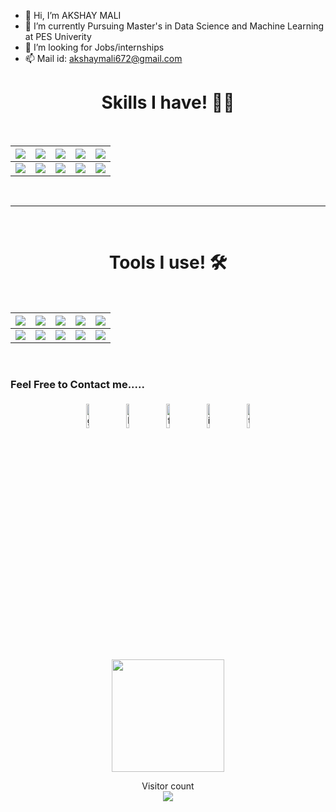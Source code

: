 - 👋 Hi, I’m AKSHAY MALI
- 🌱 I’m currently Pursuing Master's in Data Science and Machine Learning at PES Univerity
- 👯 I’m looking for Jobs/internships
- 📫 Mail id: akshaymali672@gmail.com

 <!--- <p align="center">
	<code><img width="15%" src="https://www.vectorlogo.zone/logos/jupyter/jupyter-ar21.svg"></code>
	<code><img width="15%" src="https://www.vectorlogo.zone/logos/python/python-ar21.svg"></code>
	<code><img width="15%" src="https://www.vectorlogo.zone/logos/mysql/mysql-ar21.svg"></code>
  	<br />
	<code><img width="15%" src="https://www.vectorlogo.zone/logos/mongodb/mongodb-ar21.svg"></code>
	<code><img width="15%" src="https://www.vectorlogo.zone/logos/javascript/javascript-ar21.svg"></code>
	<code><img width="15%" src="https://www.vectorlogo.zone/logos/amazon_aws/amazon_aws-ar21.svg"></code>
</p>--->

<h1 align="center">Skills I have! 🤸‍♂</h1>
<Br>
  
|![](https://img.shields.io/badge/Machine%20Learning-brightgreen?style=for-the-badge)|![](https://img.shields.io/badge/ML-Supervized%20Learning-brightgreen?style=for-the-badge)|![](https://img.shields.io/badge/ML-Unsupervized%20Learning-brightgreen?style=for-the-badge)|![](https://img.shields.io/badge/Web%20Scraping-red?style=for-the-badge)|![](https://img.shields.io/badge/Dashboards-red?style=for-the-badge)|
|---|---|---|---|---|
|![](https://img.shields.io/badge/Data%20Science-blue?style=for-the-badge)|![](https://img.shields.io/badge/DS-Data%20Cleaning-blue?style=for-the-badge)|![](https://img.shields.io/badge/DS-Data%20Analysis-blue?style=for-the-badge)|![](https://img.shields.io/badge/DS-Data%20Visualization-blue?style=for-the-badge)|![](https://img.shields.io/badge/And%20More!-yellow?style=for-the-badge)|
  
  
<Br>
<hr>
<Br>
<h1 align="center">Tools I use! 🛠️</h1>
<Br>
 
|![](https://img.shields.io/badge/Python-FFD43B?style=for-the-badge&logo=python&logoColor=darkgreen)|![](https://img.shields.io/badge/TensorFlow-FF6F00?style=for-the-badge&logo=TensorFlow&logoColor=white)|![](https://img.shields.io/badge/scikit_learn-F7931E?style=for-the-badge&logo=scikit-learn&logoColor=white)|![](https://img.shields.io/badge/Keras-D00000?style=for-the-badge&logo=Keras&logoColor=white)|![](https://img.shields.io/badge/Jupyter-F37626.svg?&style=for-the-badge&logo=Jupyter&logoColor=white)|
|---|---|---|---|---|
|![](https://img.shields.io/badge/conda-342B029.svg?&style=for-the-badge&logo=anaconda&logoColor=white)|![](https://img.shields.io/badge/Pandas-2C2D72?style=for-the-badge&logo=pandas&logoColor=white)|![](https://img.shields.io/badge/Numpy-777BB4?style=for-the-badge&logo=numpy&logoColor=white)|![](https://img.shields.io/badge/Plotly-239120?style=for-the-badge&logo=plotly&logoColor=white)|![](https://img.shields.io/badge/And%20More!-yellow?style=for-the-badge)|
  

<Br>

### Feel Free to Contact me.....

<p align="center">
	<a href="https://github.com/Akshay672"><img alt="github" width="10%" style="padding:5px" src="https://img.icons8.com/clouds/100/000000/github.png"/></a>
	<a href="https://www.linkedin.com/in/akshay-mali672/"><img alt="linkedin" width="10%" style="padding:5px" src="https://img.icons8.com/clouds/100/000000/linkedin.png"/></a>
	<a href="https://www.facebook.com/akshaymali672/"><img alt="facebook" width="10%" style="padding:5px" src="https://img.icons8.com/clouds/100/000000/facebook-new.png"/></a>
	<a href="https://www.instagram.com/akshay672/"><img alt="instagram" width="10%" style="padding:5px" src="https://img.icons8.com/clouds/100/000000/instagram.png"/></a>
	<a href="https://twitter.com/kshaymali"><img alt="twitter" width="10%" style="padding:5px" src="https://img.icons8.com/clouds/100/000000/twitter.png"/></a>
</p>

<p align="center">
<a href="https://github.com/Akshay672">
  <img height="180em" src="https://github-readme-stats.vercel.app/api?username=Akshay672&show_icons=true&theme=radical" />
 <!--- <img height="180em" src="https://github-readme-stats-eight-theta.vercel.app/api/top-langs/?username=Akshay672&theme=radical&layout=compact&exclude_lang=java+r" />--->
    </a>
</p>


<p align="center"> 
  Visitor count<br>
  <img src="https://profile-counter.glitch.me/Akshay672/count.svg" />
</p>

<!---
Akshay672/Akshay672 is a ✨ special ✨ repository because its `README.md` (this file) appears on your GitHub profile.
You can click the Preview link to take a look at your changes.
--->
